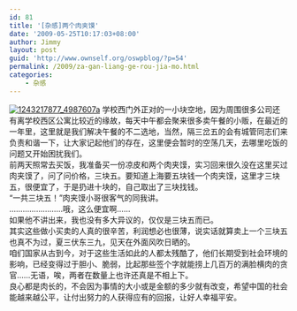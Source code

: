 ```yaml
---
id: 81
title: '[杂感]两个肉夹馍'
date: '2009-05-25T10:17:03+08:00'
author: Jimmy
layout: post
guid: 'http://www.ownself.org/oswpblog/?p=54'
permalink: /2009/za-gan-liang-ge-rou-jia-mo.html
categories:
    - 杂感
---
```


[![1243217877_4987607a](/wp-content/uploads/2012/04/1243217877_4987607a_thumb.jpg "1243217877_4987607a")](/wp-content/uploads/2012/04/1243217877_4987607a.jpg) 学校西门外正对的一小块空地，因为周围很多公司还有离学校西区公寓比较近的缘故，每天中午都会聚来很多卖午餐的小贩，在最近的一年里，这里就是我们解决午餐的不二选地，当然，隔三岔五的会有城管同志们来负责和谐一下，让大家记起他们的存在，这里便会暂时的空荡几天，去哪里吃饭的问题又开始困扰我们。   
 前两天照常去买饭，我准备买一份凉皮和两个肉夹馍，实习回来很久没在这里买过肉夹馍了，问了问价格，三块五。要知道上海要五块钱一个肉夹馍，这里才三块五，很便宜了，于是扔进十块的，自己取出了三块找钱。   
 “一共三块五！”肉夹馍小哥很客气的同我讲。   
 ……………………哦，这么便宜啊……   
 如果他不讲出来，我也没有多大异议的，仅仅是三块五而已。   
 其实这些做小买卖的人真的很辛苦，利润想必也很薄，说实话就算卖上一个三块五也真不为过，夏三伏东三九，见天在外面风吹日晒的。   
 咱们国家从古到今，对于这些生活如此的人都太残酷了，他们长期受到社会环境的影响，已经变得过于胆小、脆弱，比起那些签个字就能捞上几百万的满脸横肉的贪官……无语，唉，两者在数量上也许还真是不相上下。   
 良心都是肉长的，不会因为事情的大小或是金额的多少就有改变，希望中国的社会能越来越公平，让付出努力的人获得应有的回报，让好人幸福平安。